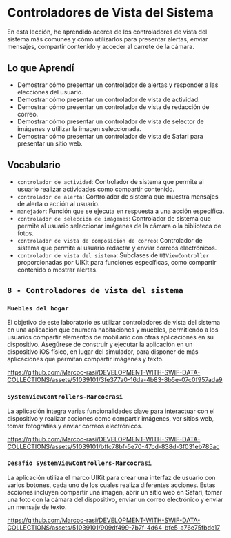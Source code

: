 # Controladores de Vista del Sistema

En esta lección, he aprendido acerca de los controladores de vista del sistema más comunes y cómo utilizarlos para presentar alertas, enviar mensajes, compartir contenido y acceder al carrete de la cámara.

## Lo que Aprendí

- Demostrar cómo presentar un controlador de alertas y responder a las elecciones del usuario.
- Demostrar cómo presentar un controlador de vista de actividad.
- Demostrar cómo presentar un controlador de vista de redacción de correo.
- Demostrar cómo presentar un controlador de vista de selector de imágenes y utilizar la imagen seleccionada.
- Demostrar cómo presentar un controlador de vista de Safari para presentar un sitio web.

## Vocabulario
- `controlador de actividad`: Controlador de sistema que permite al usuario realizar actividades como compartir contenido.
- `controlador de alerta`: Controlador de sistema que muestra mensajes de alerta o acción al usuario.
- `manejador`: Función que se ejecuta en respuesta a una acción específica.
- `controlador de selección de imágenes`: Controlador de sistema que permite al usuario seleccionar imágenes de la cámara o la biblioteca de fotos.
- `controlador de vista de composición de correo`: Controlador de sistema que permite al usuario redactar y enviar correos electrónicos.
- `controlador de vista del sistema`: Subclases de `UIViewController` proporcionadas por UIKit para funciones específicas, como compartir contenido o mostrar alertas.

## `8 - Controladores de vista del sistema`

### `Muebles del hogar`

El objetivo de este laboratorio es utilizar controladores de vista del sistema en una aplicación que enumera habitaciones y muebles, permitiendo a los usuarios compartir elementos de mobiliario con otras aplicaciones en su dispositivo. Asegúrese de construir y ejecutar la aplicación en un dispositivo iOS físico, en lugar del simulador, para disponer de más aplicaciones que permitan compartir imágenes y texto.

https://github.com/Marcoc-rasi/DEVELOPMENT-WITH-SWIF-DATA-COLLECTIONS/assets/51039101/3fe377a0-16da-4b83-8b5e-07c0f957ada9


### `SystemViewControllers-Marcocrasi`

La aplicación integra varias funcionalidades clave para interactuar con el dispositivo y realizar acciones como compartir imágenes, ver sitios web, tomar fotografías y enviar correos electrónicos.

https://github.com/Marcoc-rasi/DEVELOPMENT-WITH-SWIF-DATA-COLLECTIONS/assets/51039101/bffc78bf-5e70-47cd-838d-3f031eb785ac

### `Desafío SystemViewControllers-Marcocrasi`

La aplicación  utiliza el marco UIKit para crear una interfaz de usuario con varios botones, cada uno de los cuales realiza diferentes acciones. Estas acciones incluyen compartir una imagen, abrir un sitio web en Safari, tomar una foto con la cámara del dispositivo, enviar un correo electrónico y enviar un mensaje de texto.

https://github.com/Marcoc-rasi/DEVELOPMENT-WITH-SWIF-DATA-COLLECTIONS/assets/51039101/909df499-7b7f-4d64-bfe5-a76e75fbdc17


